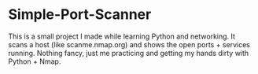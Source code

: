 # Simple-Port-Scanner
This is a small project I made while learning Python and networking. It scans a host (like scanme.nmap.org) and shows the open ports + services running.  Nothing fancy, just me practicing and getting my hands dirty with Python + Nmap.
